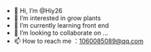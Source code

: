 - 👋 Hi, I’m @Hiy26
- 👀 I’m interested in grow plants
- 🌱 I’m currently learning front end
- 💞️ I’m looking to collaborate on ...
- 📫 How to reach me ：1060085089@qq.com

<!---
Hiy26/Hiy26 is a ✨ special ✨ repository because its `README.md` (this file) appears on your GitHub profile.
You can click the Preview link to take a look at your changes.
--->
